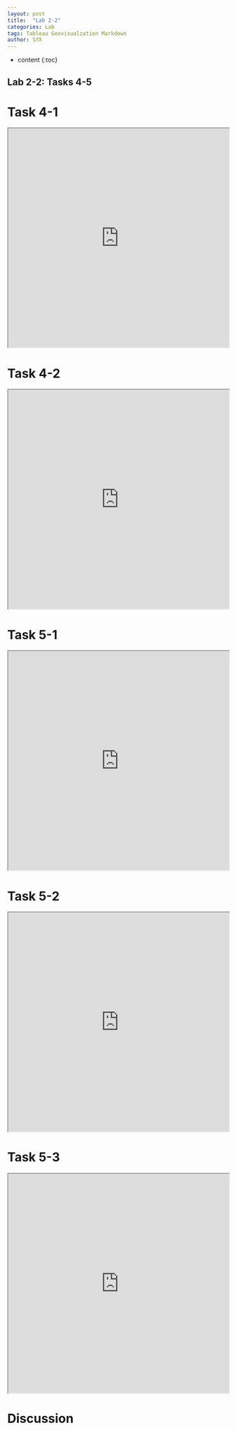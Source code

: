 ```yaml
---
layout: post
title:  "Lab 2-2"
categories: Lab
tags: Tableau Geovisualzation Markdown
author: SYX
---
```


* content
{:toc}

## Lab 2-2: Tasks 4-5
# Task 4-1

<iframe src="https://public.tableau.com/views/Lab2_198/Task4-1?:showVizHome=no&:embed=true" width="100%" height="500"></iframe>

# Task 4-2
<iframe src="https://public.tableau.com/views/Lab2_198/Task4-2?:showVizHome=no&:embed=true" width="100%" height="500"></iframe>

# Task 5-1
<iframe src="https://public.tableau.com/views/Lab2_198/Task5-1?:showVizHome=no&:embed=true" width="100%" height="500"></iframe>

# Task 5-2
<iframe src="https://public.tableau.com/views/Lab2_198/Task5-2?:showVizHome=no&:embed=true" width="100%" height="500"></iframe>

# Task 5-3
<iframe src="https://public.tableau.com/views/Lab2_198/Task5-3?:showVizHome=no&:embed=true" width="100%" height="500"></iframe>

# Discussion